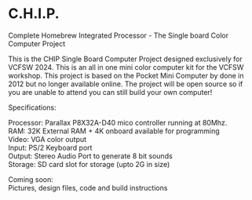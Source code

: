 # C.H.I.P.
Complete Homebrew Integrated Processor - The Single board Color Computer Project 

This is the CHIP Single Board Computer Project designed exclusively for VCFSW 2024. This is an all in one mini color computer kit for the VCFSW workshop. This project is based on the Pocket Mini Computer by done in 2012 but no longer available online. 
The project will be open source so if you are unable to attend you can still build your own computer!

Specifications:

Processor: Parallax P8X32A-D40 mico controller running at 80Mhz. <br>
RAM: 32K External RAM + 4K onboard available for programming<br>
Video: VGA color output<br>
Input: PS/2 Keyboard port<br>
Output: Stereo Audio Port to generate 8 bit sounds<br>
Storage: SD card slot for storage (upto 2G in size)<br>

Coming soon: <br>
Pictures, design files, code and build instructions<br>


